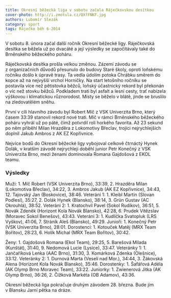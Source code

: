 ```yaml
---
title: Okresní běžecká liga v sobotu začala Ráječkovskou desítkou
cover-photo: http://i.zmotula.cz/QXfFNKF.jpg
authors: Lubomír Slezák
category: sport
tags: Ráječko běh 6-2014
---
```


V sobotu 8. února začal další ročník Okresní běžecké ligy. Ráječkovská desítka se běžela už po dvacáté a její výsledky se započítávaly také do Brněnského běžeckého poháru.

Ráječkovská desítka prošla velkou změnou. Zázemí závodu se z organizačních důvodů přesunulo do budovy Staré školy, oproti loňskému ročníku došlo k úpravě trasy. Ta vedla údolím potoka Chrábku směrem do kopce až na nejvyšší vrchol Horničky.
Na start letošního ročníku se postavila více než pětistovka běžců, loňský účastnický rekord byl překonán o víc než stovku běžců. Podkladem trati byl asfalt a lesní cesty, trať nabízela výškovou i klimatickou různorodost. Místy se běželo v blátě, jinde se bruslilo na zledovatělém sněhu.

První v cíli hlavního závodu byl Robert Míč z VSK Univerzita Brno, který časem 33:39 stanovil rekord nové trati. Míč v rámci Brněnského běžeckého poháru vyhrál už po páté, čímž potvrdil roli horkého favorita. Až 23 sekund po něm přiběhl Milan Hrazděra z Lokomotivy Břeclav, trojici nejrychlejších doplnil Jakub Ambros z AK EZ Kopřivnice.

Nejvíce bodů do Okresní běžecké ligy vybojoval celkově čtrnáctý Hynek Dolák, v kratším závodě nejrychleji doběhl junior Petr Konečný z VSK Univerzita Brno, mezi ženami dominovala Romana Gajdošová z EKOL teamu.

### Výsledky

Muži: 1. Míč Robert (VSK Univerzita Brno), 33:39, 2. Hrazděra Milan (Lokomotiva Břeclav), 34:22, 3. Ambros Jakub (AK EZ Kopřivnice), 34:43, 12. Tajovský Jan (Boskovice), 38:46. Veteráni 1: 1. Kleibl Martin (Slovan Podlesí), 35:27, 2. Dolák Hynek (Blansko), 38:14, 3. Grün Gustav (AC Okrouhlá), 38:52. Veteráni 2: 1. Kratochvíl Pavel (Sokol Rudíkov), 36:51, 5. Novák Zdeněk (Horizont Kola Novák Blansko), 42:28, 6. Prudek Vítězslav (Moravec Sokol Benešov), 43:43. Veteráni 3: 1. Kudlička Svatopluk (LRS Vyškov), 41:06, 7. Stráník Aleš (Blansko), 49:29. Junioři: 1. Konečný Petr (VSK Univerzita Brno), 28:01. Dorostenci: 1. Kotouček Matěj (MRX Team Bořitov), 28:23, 6. Holík Michal (MRX Team Bořitov), 30:42.

Ženy: 1. Gajdošová Romana (Ekol Team), 29:25, 5. Barešová Milada (Kunštát), 31:40, 9. Nedomová Lucie (Lysice), 33:47. Veteránky 1: 1. Jančaříková Lenka (AAC Brno), 31:30, 3. Komárková Zdenka (Olešnice), 33:12. Veteránky 2: 1. Durnová Marta (Veselí nad Mor.), 34:44, 3. Žákovská Alena (Horizont Kola Novák Blansko), 35:46. Dorostenky: 1. Šafářová Adéla (AK Olymp Brno Moravec Team), 33:22. Juniorky: 1. Zwienerová Jitka (AK Olymp Brno), 36:26, 2. Čížková Markéta (OB Adamov), 43:36.

Okresní běžecká liga pokračuje druhým závodem 28. března. Bude jím v Blansku Jarní pětka na dráze.